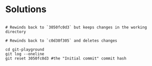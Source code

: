 # Solutions

```shell

# Rewinds back to `3050fc0d3` but keeps changes in the working directory

# Rewinds back to `c0d30f305` and deletes changes
```

```shell
cd git-playground
git log --oneline
git reset 3050fc0d3 #the "Initial commit" commit hash
```
